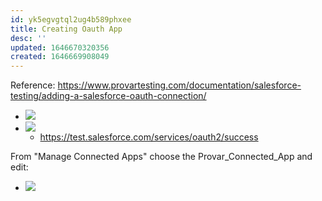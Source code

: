 ```yaml
---
id: yk5egvgtql2ug4b589phxee
title: Creating Oauth App
desc: ''
updated: 1646670320356
created: 1646669908049
---
```


Reference: https://www.provartesting.com/documentation/salesforce-testing/adding-a-salesforce-oauth-connection/

- ![](/assets/images/2022-03-07-11-21-10.png)
- ![](/assets/images/2022-03-07-11-21-24.png)
    - https://test.salesforce.com/services/oauth2/success

From "Manage Connected Apps" choose the Provar_Connected_App and edit:
- ![](/assets/images/2022-03-07-11-25-15.png)